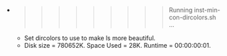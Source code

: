 * >>>>>>>>> Running inst-min-con-dircolors.sh ...
  * Set dircolors to use  to make ls more beautiful.
  * Disk size = 780652K. Space Used = 28K. Runtime = 00:00:00:01.
